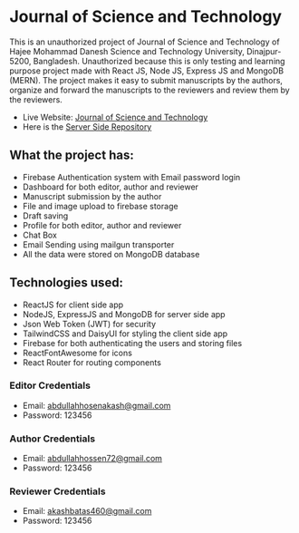 # Journal of Science and Technology

This is an unauthorized project of Journal of Science and Technology of Hajee Mohammad Danesh Science and Technology University, Dinajpur-5200, Bangladesh. Unauthorized because this is only testing and learning purpose project made with React JS, Node JS, Express JS and MongoDB (MERN). The project makes it easy to submit manuscripts by the authors, organize and forward the manuscripts to the reviewers and review them by the reviewers.

- Live Website: [Journal of Science and Technology](https://hstu-final-project.web.app/)
- Here is the [Server Side Repository](https://github.com/abdullahhosenakash/final-project-server)

## What the project has:

- Firebase Authentication system with Email password login
- Dashboard for both editor, author and reviewer
- Manuscript submission by the author
- File and image upload to firebase storage
- Draft saving
- Profile for both editor, author and reviewer
- Chat Box
- Email Sending using mailgun transporter
- All the data were stored on MongoDB database

## Technologies used:

- ReactJS for client side app
- NodeJS, ExpressJS and MongoDB for server side app
- Json Web Token (JWT) for security
- TailwindCSS and DaisyUI for styling the client side app
- Firebase for both authenticating the users and storing files
- ReactFontAwesome for icons
- React Router for routing components

### Editor Credentials

- Email: abdullahhosenakash@gmail.com
- Password: 123456

### Author Credentials

- Email: abdullahhossen72@gmail.com
- Password: 123456

### Reviewer Credentials

- Email: akashbatas460@gmail.com
- Password: 123456
